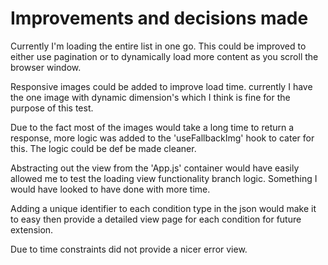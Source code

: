 # Improvements and decisions made

Currently I'm loading the entire list in one go. This could be improved to either use pagination or to dynamically
load more content as you scroll the browser window.

Responsive images could be added to improve load time. currently I have the one image with dynamic dimension's which I think is fine for the purpose of this test.

Due to the fact most of the images would take a long time to return a response, more logic was added to the 'useFallbackImg' hook to cater for this. The logic could be def be made cleaner.

Abstracting out the view from the 'App.js' container would have easily
allowed me to test the loading view functionality branch logic. Something I would have looked to have done with more time.

Adding a unique identifier to each condition type in the json would make it to easy then provide a detailed view page
for each condition for future extension.

Due to time constraints did not provide a nicer error view.
